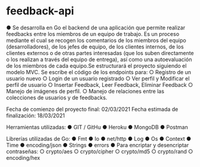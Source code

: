 # feedback-api

●	Se desarrolla en Go el backend de una aplicación que permite realizar feedbacks entre los miembros de un equipo de trabajo. Es un proceso mediante el cual se recogen los comentarios de los miembros del equipo (desarrolladores), de los jefes de equipo, de los clientes internos, de los clientes externos o de otras partes interesadas (que los suben directamente o los realizan a través del equipo de entrega), así como una autoevaluación de los miembros de cada equipo.Se estructurará el proyecto siguiendo el modelo MVC.
 Se escribe el código de los endpoints para:
○	Registro de un usuario nuevo
○	Login de un usuario registrado
○	Ver perfil y Modificar el perfil de usuario
○	Insertar Feedback, Leer Feedback, Eliminar Feedback
○	Manejo de imágenes de perfil.
○	Manejo de relaciones entre las colecciones de usuarios y de feedbacks.

Fecha de comienzo del proyecto final: 02/03/2021
Fecha estimada de finalización: 18/03/2021

Herramientas utilizadas:
●	GIT / GitHu
●	Heroku 
●	MongoDB
●	Postman

Librerías utilizadas de Go:
●	Fmt
●	Io
●	net/http
●	Log
●	Os
●	Context
●	Time
●	encoding/json
●	Strings
●	errors
●	Para encriptar y desencriptar contraseñas:
○	crypto/aes
○	crypto/cipher
○	crypto/md5
○	crypto/rand
○	encoding/hex
